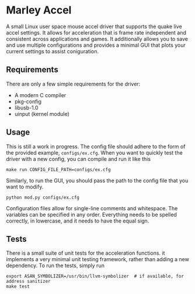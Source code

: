 
# Marley Accel

A small Linux user space mouse accel driver that supports the quake live accel
settings. It allows for acceleration that is frame rate independent and consistent
across applications and games. It additionally allows you to save and use multiple
configurations and provides a minimal GUI that plots your current settings to assist
coniguration.

## Requirements

There are only a few simple requirements for the driver:

* A modern C compiler
* pkg-config
* libusb-1.0
* uinput (kernel module)

## Usage

This is still a work in progress. The
config file should adhere to the form of the provided example,
``configs/ex.cfg``. When you want to quickly test the driver with a new config,
you can compile and run it like this

~~~~
make run CONFIG_FILE_PATH=configs/ex.cfg
~~~~

Similarly, to run the GUI, you should pass the path to the config file that you want to modify.

~~~~
python mod.py configs/ex.cfg
~~~~

Configuration files allow for single-line comments and whitespace. The variables can
be specified in any order. Everything needs to be spelled correctly, in lowercase,
and it needs to have the equal sign.


## Tests

There is a small suite of unit tests for the acceleration functions.
it implements a very minimal unit testing framework, rather than adding
a new dependency. To run the tests, simply run

~~~~
export ASAN_SYMBOLIZER=/usr/bin/llvm-symbolizer  # if available, for address sanitizer
make test
~~~~
